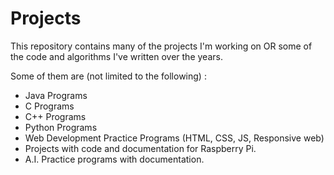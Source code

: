 # Projects

This repository contains many of the projects I'm working on OR some of the code and algorithms I've written over the years. 

Some of them are (not limited to the following) :

* Java Programs
* C Programs
* C++ Programs
* Python Programs
* Web Development Practice Programs (HTML, CSS, JS, Responsive web)
* Projects with code and documentation for Raspberry Pi.
* A.I. Practice programs with documentation.
